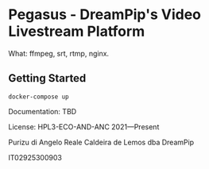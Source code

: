 # Pegasus - DreamPip's Video Livestream Platform

What: ffmpeg, srt, rtmp, nginx.

## Getting Started

```
docker-compose up
```

Documentation: TBD

License: HPL3-ECO-AND-ANC 2021—Present

Purizu di Angelo Reale Caldeira de Lemos dba DreamPip

IT02925300903
